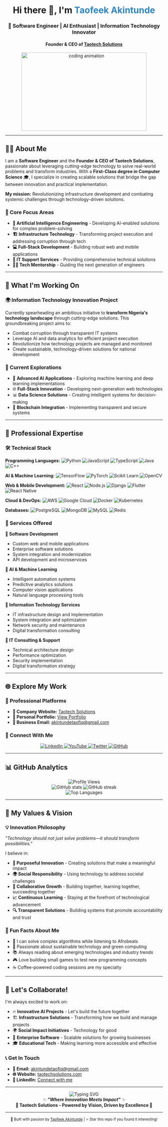 <!-- Profile Header -->
<div id="header" align="center">
  <h1>Hi there 👋, I'm <span style="color:#2E86C1;">Taofeek Akintunde</span></h1>
  <h3>🚀 Software Engineer | AI Enthusiast | Information Technology Innovator</h3>
  <h4>Founder & CEO of <a href="https://www.taotechsolutions.com/" target="_blank">Taotech Solutions</a></h4>
</div>

<!-- Profile Banner -->
<div align="center">
  <img src="https://media.giphy.com/media/dWesBcTLavkZuG35MI/giphy.gif" width="400" height="250" alt="coding animation"/>
</div>

---

## 👨‍💻 About Me  

I am a **Software Engineer** and the **Founder & CEO of Taotech Solutions**, passionate about leveraging cutting-edge technology to solve real-world problems and transform industries. With a **First-Class degree in Computer Science** 🎓, I specialize in creating scalable solutions that bridge the gap between innovation and practical implementation.

**My mission:** Revolutionizing infrastructure development and combating systemic challenges through technology-driven solutions.

### 🎯 Core Focus Areas
- **🤖 Artificial Intelligence Engineering** - Developing AI-enabled solutions for complex problem-solving
- **🏗️ Infrastructure Technology** - Transforming project execution and addressing corruption through tech
- **💻 Full-Stack Development** - Building robust web and mobile applications
- **🔧 IT Support Services** - Providing comprehensive technical solutions
- **👨‍🏫 Tech Mentorship** - Guiding the next generation of engineers

---

## 🚀 What I'm Working On

### 🌍 Information Technology Innovation Project
Currently spearheading an ambitious initiative to **transform Nigeria's technology landscape** through cutting-edge solutions. This groundbreaking project aims to:
- Combat corruption through transparent IT systems
- Leverage AI and data analytics for efficient project execution
- Revolutionize how technology projects are managed and monitored
- Create sustainable, technology-driven solutions for national development

### 🔬 Current Explorations
- 🧠 **Advanced AI Applications** - Exploring machine learning and deep learning implementations
- 🌐 **Full-Stack Innovation** - Developing next-generation web technologies
- 📊 **Data Science Solutions** - Creating intelligent systems for decision-making
- 🔐 **Blockchain Integration** - Implementing transparent and secure systems

---

## 💼 Professional Expertise

### 🛠️ Technical Stack

**Programming Languages:**
![Python](https://img.shields.io/badge/Python-3776AB?style=for-the-badge&logo=python&logoColor=white)
![JavaScript](https://img.shields.io/badge/JavaScript-F7DF1E?style=for-the-badge&logo=javascript&logoColor=black)
![TypeScript](https://img.shields.io/badge/TypeScript-007ACC?style=for-the-badge&logo=typescript&logoColor=white)
![Java](https://img.shields.io/badge/Java-ED8B00?style=for-the-badge&logo=java&logoColor=white)
![C++](https://img.shields.io/badge/C%2B%2B-00599C?style=for-the-badge&logo=c%2B%2B&logoColor=white)

**AI & Machine Learning:**
![TensorFlow](https://img.shields.io/badge/TensorFlow-FF6F00?style=for-the-badge&logo=TensorFlow&logoColor=white)
![PyTorch](https://img.shields.io/badge/PyTorch-EE4C2C?style=for-the-badge&logo=PyTorch&logoColor=white)
![Scikit Learn](https://img.shields.io/badge/scikit_learn-F7931E?style=for-the-badge&logo=scikit-learn&logoColor=white)
![OpenCV](https://img.shields.io/badge/OpenCV-27338e?style=for-the-badge&logo=OpenCV&logoColor=white)

**Web & Mobile Development:**
![React](https://img.shields.io/badge/React-20232A?style=for-the-badge&logo=react&logoColor=61DAFB)
![Node.js](https://img.shields.io/badge/Node.js-43853D?style=for-the-badge&logo=node.js&logoColor=white)
![Django](https://img.shields.io/badge/Django-092E20?style=for-the-badge&logo=django&logoColor=white)
![Flutter](https://img.shields.io/badge/Flutter-02569B?style=for-the-badge&logo=flutter&logoColor=white)
![React Native](https://img.shields.io/badge/React_Native-20232A?style=for-the-badge&logo=react&logoColor=61DAFB)

**Cloud & DevOps:**
![AWS](https://img.shields.io/badge/Amazon_AWS-232F3E?style=for-the-badge&logo=amazon-aws&logoColor=white)
![Google Cloud](https://img.shields.io/badge/Google_Cloud-4285F4?style=for-the-badge&logo=google-cloud&logoColor=white)
![Docker](https://img.shields.io/badge/Docker-2CA5E0?style=for-the-badge&logo=docker&logoColor=white)
![Kubernetes](https://img.shields.io/badge/kubernetes-326ce5.svg?&style=for-the-badge&logo=kubernetes&logoColor=white)

**Databases:**
![PostgreSQL](https://img.shields.io/badge/PostgreSQL-316192?style=for-the-badge&logo=postgresql&logoColor=white)
![MongoDB](https://img.shields.io/badge/MongoDB-4EA94B?style=for-the-badge&logo=mongodb&logoColor=white)
![MySQL](https://img.shields.io/badge/MySQL-005C84?style=for-the-badge&logo=mysql&logoColor=white)
![Redis](https://img.shields.io/badge/Redis-DC382D?style=for-the-badge&logo=redis&logoColor=white)

### 🏢 Services Offered

**🔹 Software Development**
- Custom web and mobile applications
- Enterprise software solutions
- System integration and modernization
- API development and microservices

**🔹 AI & Machine Learning**
- Intelligent automation systems
- Predictive analytics solutions
- Computer vision applications
- Natural language processing tools

**🔹 Information Technology Services**
- IT infrastructure design and implementation
- System integration and optimization
- Network security and maintenance
- Digital transformation consulting

**🔹 IT Consulting & Support**
- Technical architecture design
- Performance optimization
- Security implementation
- Digital transformation strategy

---

## 🌐 Explore My Work  

### 🏢 Professional Platforms
- **🌟 Company Website:** [Taotech Solutions](https://www.taotechsolutions.com/)  
- **💼 Personal Portfolio:** [View Portfolio](https://taotechs.github.io/taotechsolutionsportfolio/)  
- **📧 Business Email:** [akintundetaofiq@gmail.com](mailto:akintundetaofiq@gmail.com)

### 🔗 Connect With Me
<div align="center">
  <a href="https://linkedin.com/in/taotechsolutions" target="_blank">
    <img src="https://img.shields.io/badge/LinkedIn-0077B5?style=for-the-badge&logo=linkedin&logoColor=white" alt="LinkedIn"/>
  </a>
  <a href="https://www.youtube.com/@taotechsolutions" target="_blank">
    <img src="https://img.shields.io/badge/YouTube-FF0000?style=for-the-badge&logo=youtube&logoColor=white" alt="YouTube"/>
  </a>
  <a href="https://twitter.com/taofiqakintunde" target="_blank">
    <img src="https://img.shields.io/badge/Twitter-1DA1F2?style=for-the-badge&logo=twitter&logoColor=white" alt="Twitter"/>
  </a>
  <a href="https://github.com/taotechs" target="_blank">
    <img src="https://img.shields.io/badge/GitHub-100000?style=for-the-badge&logo=github&logoColor=white" alt="GitHub"/>
  </a>
</div>

---

## 📊 GitHub Analytics

<div align="center">
  <img src="https://komarev.com/ghpvc/?username=taotechs&style=flat-square&color=blue" alt="Profile Views"/>
</div>

<div align="center">
  <img src="https://github-readme-stats.vercel.app/api?username=taotechs&show_icons=true&theme=tokyonight" alt="GitHub stats"/>
  <img src="https://github-readme-streak-stats.herokuapp.com/?user=taotechs&theme=tokyonight" alt="GitHub streak"/>
</div>

<div align="center">
  <img src="https://github-readme-stats.vercel.app/api/top-langs/?username=taotechs&layout=compact&theme=tokyonight" alt="Top Languages"/>
</div>

---

## 🎯 My Values & Vision

### 💡 Innovation Philosophy
*"Technology should not just solve problems—it should transform possibilities."*

I believe in:
- **🚀 Purposeful Innovation** - Creating solutions that make a meaningful impact
- **🌍 Social Responsibility** - Using technology to address societal challenges
- **🤝 Collaborative Growth** - Building together, learning together, succeeding together
- **📈 Continuous Learning** - Staying at the forefront of technological advancement
- **🔍 Transparent Solutions** - Building systems that promote accountability and trust

### 🎪 Fun Facts About Me
- 🧠 I can solve complex algorithms while listening to Afrobeats
- 🌱 Passionate about sustainable technology and green computing
- 📚 Always reading about emerging technologies and industry trends
- 🎮 Love building small games to test new programming concepts
- ☕ Coffee-powered coding sessions are my specialty

---

## 🤝 Let's Collaborate!

I'm always excited to work on:
- 🔥 **Innovative AI Projects** - Let's build the future together
- 🏗️ **Infrastructure Solutions** - Transforming how we build and manage projects
- 🌍 **Social Impact Initiatives** - Technology for good
- 💼 **Enterprise Software** - Scalable solutions for growing businesses
- 🎓 **Educational Tech** - Making learning more accessible and effective

### 📞 Get In Touch
- **📧 Email:** [akintundetaofiq@gmail.com](mailto:akintundetaofiq@gmail.com)
- **🌐 Website:** [taotechsolutions.com](https://www.taotechsolutions.com/)
- **💼 LinkedIn:** [Connect with me](https://linkedin.com/in/taotechsolutions)

---

<div align="center">
  <img src="https://readme-typing-svg.herokuapp.com?font=Fira+Code&pause=1000&color=2E86C1&center=true&vCenter=true&width=435&lines=Innovating+for+a+Better+Tomorrow;Transforming+Ideas+into+Reality;Building+the+Future+with+Code;AI+%2B+Innovation+%3D+Impact" alt="Typing SVG" />
</div>

<div align="center">
  <i>✨ <strong>"Where Innovation Meets Impact"</strong> ✨</i><br/>
  <b>🚀 Taotech Solutions - Powered by Vision, Driven by Excellence 🚀</b>
</div>

---

<div align="center">
  <sub>💝 Built with passion by <a href="https://github.com/taotechs">Taofeek Akintunde</a> | ⭐ Star this repo if you found it interesting!</sub>
</div>
